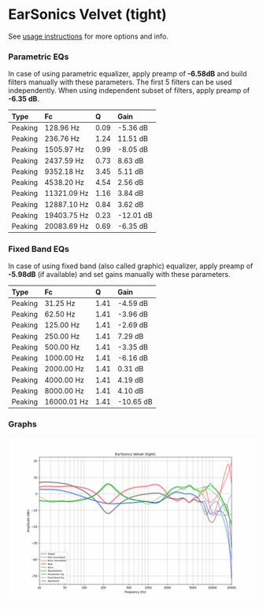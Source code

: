 # EarSonics Velvet (tight)
See [usage instructions](https://github.com/jaakkopasanen/AutoEq#usage) for more options and info.

### Parametric EQs
In case of using parametric equalizer, apply preamp of **-6.58dB** and build filters manually
with these parameters. The first 5 filters can be used independently.
When using independent subset of filters, apply preamp of **-6.35 dB**.

| Type    | Fc          |    Q | Gain      |
|:--------|:------------|:-----|:----------|
| Peaking | 128.96 Hz   | 0.09 | -5.36 dB  |
| Peaking | 236.76 Hz   | 1.24 | 11.51 dB  |
| Peaking | 1505.97 Hz  | 0.99 | -8.05 dB  |
| Peaking | 2437.59 Hz  | 0.73 | 8.63 dB   |
| Peaking | 9352.18 Hz  | 3.45 | 5.11 dB   |
| Peaking | 4538.20 Hz  | 4.54 | 2.56 dB   |
| Peaking | 11321.09 Hz | 1.16 | 3.84 dB   |
| Peaking | 12887.10 Hz | 0.84 | 3.62 dB   |
| Peaking | 19403.75 Hz | 0.23 | -12.01 dB |
| Peaking | 20083.69 Hz | 0.69 | -6.35 dB  |

### Fixed Band EQs
In case of using fixed band (also called graphic) equalizer, apply preamp of **-5.98dB**
(if available) and set gains manually with these parameters.

| Type    | Fc          |    Q | Gain      |
|:--------|:------------|:-----|:----------|
| Peaking | 31.25 Hz    | 1.41 | -4.59 dB  |
| Peaking | 62.50 Hz    | 1.41 | -3.96 dB  |
| Peaking | 125.00 Hz   | 1.41 | -2.69 dB  |
| Peaking | 250.00 Hz   | 1.41 | 7.29 dB   |
| Peaking | 500.00 Hz   | 1.41 | -3.35 dB  |
| Peaking | 1000.00 Hz  | 1.41 | -6.16 dB  |
| Peaking | 2000.00 Hz  | 1.41 | 0.31 dB   |
| Peaking | 4000.00 Hz  | 1.41 | 4.19 dB   |
| Peaking | 8000.00 Hz  | 1.41 | 4.10 dB   |
| Peaking | 16000.01 Hz | 1.41 | -10.65 dB |

### Graphs
![](./EarSonics%20Velvet%20(tight).png)